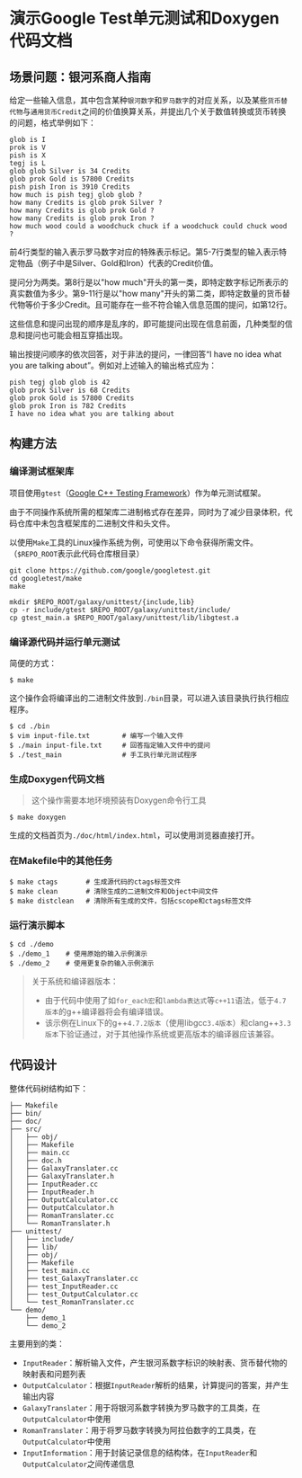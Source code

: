 # 演示Google Test单元测试和Doxygen代码文档

## 场景问题：银河系商人指南

给定一些输入信息，其中包含某种`银河数字`和`罗马数字`的对应关系，以及某些`货币替代物`与`通用货币Credit`之间的价值换算关系，并提出几个关于数值转换或货币转换的问题，格式举例如下：

```
glob is I
prok is V
pish is X
tegj is L
glob glob Silver is 34 Credits
glob prok Gold is 57800 Credits
pish pish Iron is 3910 Credits
how much is pish tegj glob glob ?
how many Credits is glob prok Silver ?
how many Credits is glob prok Gold ?
how many Credits is glob prok Iron ?
how much wood could a woodchuck chuck if a woodchuck could chuck wood ?
```

前4行类型的输入表示罗马数字对应的特殊表示标记。第5-7行类型的输入表示特定物品（例子中是Silver、Gold和Iron）代表的Credit价值。

提问分为两类。第8行是以"how much"开头的第一类，即特定数字标记所表示的真实数值为多少。第9-11行是以"how many"开头的第二类，即特定数量的货币替代物等价于多少Credit。且可能存在一些不符合输入信息范围的提问，如第12行。

这些信息和提问出现的顺序是乱序的，即可能提问出现在信息前面，几种类型的信息和提问也可能会相互穿插出现。

输出按提问顺序的依次回答，对于非法的提问，一律回答“I have no idea what you are talking about”。例如对上述输入的输出格式应为：

```
pish tegj glob glob is 42
glob prok Silver is 68 Credits
glob prok Gold is 57800 Credits
glob prok Iron is 782 Credits
I have no idea what you are talking about
```

## 构建方法

### 编译测试框架库

项目使用`gtest`（[Google C++ Testing Framework](https://github.com/google/googletest)）作为单元测试框架。

由于不同操作系统所需的框架库二进制格式存在差异，同时为了减少目录体积，代码仓库中未包含框架库的二进制文件和头文件。

以使用`Make`工具的Linux操作系统为例，可使用以下命令获得所需文件。（`$REPO_ROOT`表示此代码仓库根目录）

```
git clone https://github.com/google/googletest.git
cd googletest/make
make

mkdir $REPO_ROOT/galaxy/unittest/{include,lib}
cp -r include/gtest $REPO_ROOT/galaxy/unittest/include/
cp gtest_main.a $REPO_ROOT/galaxy/unittest/lib/libgtest.a
```

### 编译源代码并运行单元测试

简便的方式：

```
$ make
```

这个操作会将编译出的二进制文件放到`./bin`目录，可以进入该目录执行执行相应程序。

```
$ cd ./bin
$ vim input-file.txt        # 编写一个输入文件
$ ./main input-file.txt     # 回答指定输入文件中的提问
$ ./test_main               # 手工执行单元测试程序
```

### 生成Doxygen代码文档

> 这个操作需要本地环境预装有Doxygen命令行工具

```
$ make doxygen
```

生成的文档首页为`./doc/html/index.html`，可以使用浏览器直接打开。

### 在Makefile中的其他任务

```
$ make ctags       # 生成源代码的ctags标签文件
$ make clean       # 清除生成的二进制文件和Object中间文件
$ make distclean   # 清除所有生成的文件，包括cscope和ctags标签文件
```

### 运行演示脚本

```
$ cd ./demo
$ ./demo_1    # 使用原始的输入示例演示
$ ./demo_2    # 使用更复杂的输入示例演示
```

> 关于系统和编译器版本：
> 
> - 由于代码中使用了如`for_each宏`和`lambda表达式`等`c++11`语法，低于`4.7版本`的g++编译器将会有编译错误。
> - 该示例在Linux下的g++`4.7.2版本`（使用libgcc`3.4版本`）和clang++`3.3版本`下验证通过，对于其他操作系统或更高版本的编译器应该兼容。

## 代码设计


整体代码树结构如下：

```
├── Makefile
├── bin/
├── doc/
├── src/
│   ├── obj/
│   ├── Makefile
│   ├── main.cc
│   ├── doc.h
│   ├── GalaxyTranslater.cc
│   ├── GalaxyTranslater.h
│   ├── InputReader.cc
│   ├── InputReader.h
│   ├── OutputCalculator.cc
│   ├── OutputCalculator.h
│   ├── RomanTranslater.cc
│   └── RomanTranslater.h
├── unittest/
│   ├── include/
│   ├── lib/
│   ├── obj/
│   ├── Makefile
│   ├── test_main.cc
│   ├── test_GalaxyTranslater.cc
│   ├── test_InputReader.cc
│   ├── test_OutputCalculator.cc
│   └── test_RomanTranslater.cc
└── demo/
    ├── demo_1
    └── demo_2
```

主要用到的类：

- `InputReader`：解析输入文件，产生银河系数字标识的映射表、货币替代物的映射表和问题列表
- `OutputCalculator`：根据`InputReader`解析的结果，计算提问的答案，并产生输出内容
- `GalaxyTranslater`：用于将银河系数字转换为罗马数字的工具类，在`OutputCalculator`中使用
- `RomanTranslater`：用于将罗马数字转换为阿拉伯数字的工具类，在`OutputCalculator`中使用
- `InputInformation`：用于封装记录信息的结构体，在`InputReader`和`OutputCalculator`之间传递信息
